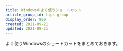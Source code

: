 ```yaml
---
title: Windowsのよく使うショートカット
article_group_id: tips-group
display_order: 900
created: 2021-09-21
updated: 2021-09-21
---
```

よく使うWindowsのショートカットをまとめておきます。
